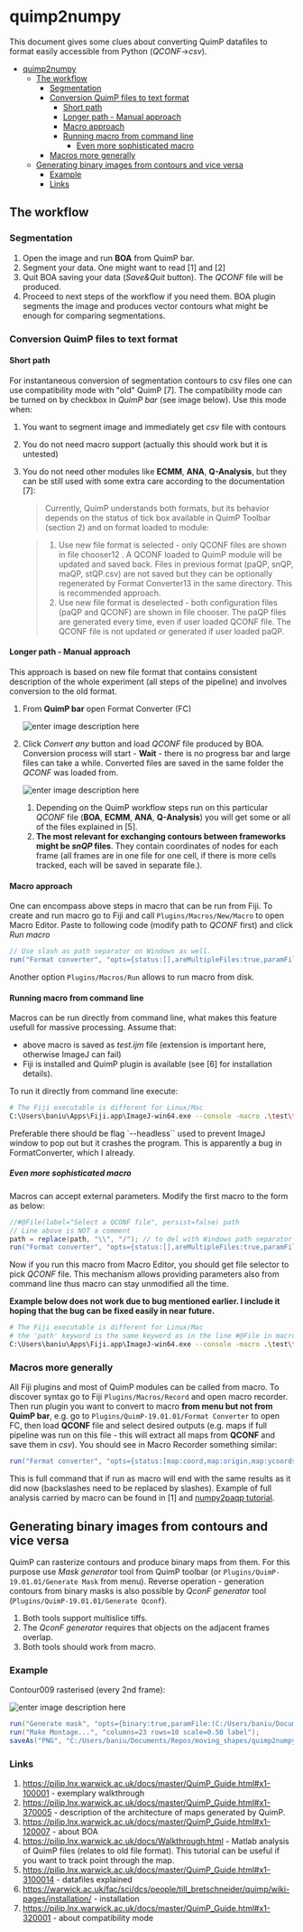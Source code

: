 # quimp2numpy

This document gives some clues about converting QuimP datafiles to format easily accessible from Python (*QCONF*->*csv*).

- [quimp2numpy](#quimp2numpy)
  - [The workflow](#the-workflow)
    - [Segmentation](#segmentation)
    - [Conversion QuimP files to text format](#conversion-quimp-files-to-text-format)
      - [Short path](#short-path)
      - [Longer path - Manual approach](#longer-path---manual-approach)
      - [Macro approach](#macro-approach)
      - [Running macro from command line](#running-macro-from-command-line)
        - [Even more sophisticated macro](#even-more-sophisticated-macro)
    - [Macros more generally](#macros-more-generally)
  - [Generating binary images from contours and vice versa](#generating-binary-images-from-contours-and-vice-versa)
    - [Example](#example)
    - [Links](#links)

## The workflow

### Segmentation

1. Open the image and run **BOA** from QuimP bar.
2. Segment your data. One might want to read [1] and [2]
3. Quit BOA saving your data (*Save&Quit* button). The *QCONF* file will be produced.
4. Proceed to next steps of the workflow if you need them. BOA plugin segments the image and produces vector contours what might be enough for comparing segmentations.

### Conversion QuimP files to text format

#### Short path

For instantaneous conversion of segmentation contours to csv files one can use compatibility mode with "old" QuimP [7]. The compatibility mode can be turned on by checkbox in *QuimP bar* (see image below). Use this mode when:

1. You want to segment image and immediately get *csv* file with contours
2. You do not need macro support (actually this should work but it is untested)
3. You do not need other modules like **ECMM**, **ANA**, **Q-Analysis**, but they can be still used with some extra care according to the documentation [7]:

   > Currently, QuimP understands both formats, but its behavior depends on the status of tick box available in QuimP Toolbar (section 2) and on format loaded to module:

    > 1. Use new file format is selected - only QCONF files are shown in file chooser12 . A QCONF loaded to QuimP module will be updated and saved back. Files in previous format (paQP, snQP, maQP, stQP.csv) are not saved but they can be optionally regenerated by Format Converter13 in the same directory. This is recommended approach.
    > 2.  Use new file format is deselected - both configuration files (paQP and QCONF) are shown in file chooser. The paQP files are generated every time, even if user loaded QCONF file. The QCONF file is not updated or generated if user loaded paQP.



#### Longer path - Manual approach

This approach is based on new file format that contains consistent description of the whole experiment (all steps of the pipeline) and involves conversion to the old format.

1. From **QuimP bar** open Format Converter (FC)

   ![enter image description here](assets/quimpBar.png)

2. Click *Convert any* button and load *QCONF* file produced by BOA. Conversion process will start - **Wait** - there is no progress bar and large files can take a while. Converted files are saved in the same folder the *QCONF* was loaded from.

   ![enter image description here](assets/fcWindow.png)

   1. Depending on the QuimP workflow steps run on this particular *QCONF* file (**BOA**, **ECMM**, **ANA**, **Q-Analysis**) you will get some or all of the files explained in [5].
   2. **The most relevant for exchanging contours between frameworks might be *snQP* files**. They contain coordinates of nodes for each frame (all frames are in one file for one cell, if there is more cells tracked, each will be saved in separate file.).

#### Macro approach

One can encompass above steps in macro that can be run from Fiji. To create and run macro go to Fiji and call `Plugins/Macros/New/Macro` to open Macro Editor. Paste to following code (modify path to *QCONF* first) and click *Run macro*

```java
// Use slash as path separator on Windows as well.
run("Format converter", "opts={status:[],areMultipleFiles:true,paramFile:(C:/Users/baniu/Documents/test/160617-Lifeact-mRFP-3.QCONF)}");
```

Another option `Plugins/Macros/Run` allows to run macro from disk.

#### Running macro from command line

Macros can be run directly from command line, what makes this feature usefull for massive processing. Assume that:

- above macro is saved as *test.ijm* file (extension is important here, otherwise ImageJ can fail)
- Fiji is installed and QuimP plugin is available (see [6] for installation details).

To run it directly from command line execute:

```bash
# The Fiji executable is different for Linux/Mac
C:\Users\baniu\Apps\Fiji.app\ImageJ-win64.exe --console -macro .\test\test.ijm
```

Preferable there should be flag `--headless`` used to prevent ImageJ window to pop out but it crashes the program. This is apparently a bug in FormatConverter, which I already.

##### Even more sophisticated macro

Macros can accept external parameters. Modify the first macro to the form as below:

```java
//#@File(label="Select a QCONF file", persist=false) path
// Line above is NOT a comment
path = replace(path, "\\", "/"); // to del with Windows path separator
run("Format converter", "opts={status:[],areMultipleFiles:true,paramFile:(" + path + ")}");
```

Now if you run this macro from Macro Editor, you should get file selector to pick *QCONF* file. This mechanism allows providing parameters also from command line thus macro can stay unmodified all the time.

**Example below does not work due to bug mentioned earlier. I include it hoping that the bug can be fixed easily in near future.**

```bash
# The Fiji executable is different for Linux/Mac
# the 'path' keyword is the same keyword as in the line #@File in macro
C:\Users\baniu\Apps\Fiji.app\ImageJ-win64.exe --console -macro .\test\test.ijm 'path="C:/Users/baniu/Documents/test/160617-Lifeact-mRFP-3.QCONF"'
```

### Macros more generally

All Fiji plugins and most of QuimP modules can be called from macro. To discover syntax go to Fiji `Plugins/Macros/Record` and open macro recorder. Then run plugin you want to convert to macro **from menu but not from QuimP bar**, e.g. go to `Plugins/QuimP-19.01.01/Format Converter` to open FC, then load **QCONF** file and select desired outputs (e.g. maps if full pipeline was run on this file - this will extract all maps from **QCONF** and save them in *csv*). You should see in Macro Recorder something similar:

```java
run("Format converter", "opts={status:[map:coord,map:origin,map:ycoords,map:xcoords,map:motility,map:convexity,map:fluores],areMultipleFiles:true,paramFile:(C:\\Users\\baniu\\Documents\\test\\160617-Lifeact-mRFP-3.QCONF)}");
```

This is full command that if run as macro will end with the same results as it did now (backslashes need to be replaced by slashes). Example of full analysis carried by macro can be found in [1] and [numpy2paqp tutorial](../numpy2paqp/workflow.md).

## Generating binary images from contours and vice versa

QuimP can rasterize contours and produce binary maps from them. For this purpose use *Mask generator* tool from QuimP toolbar (or `Plugins/QuimP-19.01.01/Generate Mask` from menu). Reverse operation - generation contours from binary masks is also possible by *QconF generator* tool (`Plugins/QuimP-19.01.01/Generate Qconf`).

1. Both tools support multislice tiffs.
2. The *QconF generator* requires that objects on the adjacent frames overlap.
3. Both tools should work from macro.

### Example

Contour009 rasterised (every 2nd frame):

![enter image description here](assets/Montage.png)

```java
run("Generate mask", "opts={binary:true,paramFile:(C:/Users/baniu/Documents/test/160617-Lifeact-mRFP-3.QCONF)}");
run("Make Montage...", "columns=23 rows=10 scale=0.50 label");
saveAs("PNG", "C:/Users/baniu/Documents/Repos/moving_shapes/quimp2numpy/assets/Montage.png")
```

### Links

1. https://pilip.lnx.warwick.ac.uk/docs/master/QuimP_Guide.html#x1-100001 - exemplary walkthrough
2. https://pilip.lnx.warwick.ac.uk/docs/master/QuimP_Guide.html#x1-370005 - description of the architecture of maps generated by QuimP.
3. https://pilip.lnx.warwick.ac.uk/docs/master/QuimP_Guide.html#x1-120007 - about BOA
4. https://pilip.lnx.warwick.ac.uk/docs/Walkthrough.html - Matlab analysis of QuimP files (relates to old file format). This tutorial can be useful if you want to track point through the map.
5. https://pilip.lnx.warwick.ac.uk/docs/master/QuimP_Guide.html#x1-3100014 - datafiles explained
6. https://warwick.ac.uk/fac/sci/dcs/people/till_bretschneider/quimp/wiki-pages/installation/ - installation
7. https://pilip.lnx.warwick.ac.uk/docs/master/QuimP_Guide.html#x1-320001 - about compatibility mode
